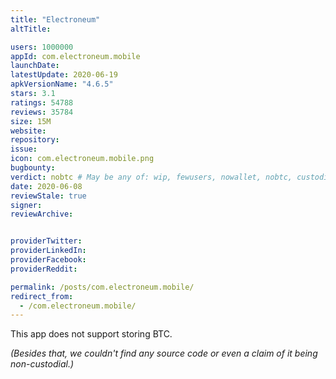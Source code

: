 ```yaml
---
title: "Electroneum"
altTitle: 

users: 1000000
appId: com.electroneum.mobile
launchDate: 
latestUpdate: 2020-06-19
apkVersionName: "4.6.5"
stars: 3.1
ratings: 54788
reviews: 35784
size: 15M
website: 
repository: 
issue: 
icon: com.electroneum.mobile.png
bugbounty: 
verdict: nobtc # May be any of: wip, fewusers, nowallet, nobtc, custodial, nosource, nonverifiable, reproducible, bounty, defunct
date: 2020-06-08
reviewStale: true
signer: 
reviewArchive:


providerTwitter: 
providerLinkedIn: 
providerFacebook: 
providerReddit: 

permalink: /posts/com.electroneum.mobile/
redirect_from:
  - /com.electroneum.mobile/
---
```



This app does not support storing BTC.

*(Besides that, we couldn't find any source code or even a claim of it being
non-custodial.)*
